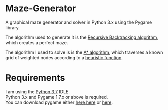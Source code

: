 # Maze-Generator
A graphical maze generator and solver in Python 3.x using the Pygame library.

The algorithm used to generate it is the [Recursive Backtracking algorithm](https://en.wikipedia.org/wiki/Maze_generation_algorithm#Recursive_backtracker), which creates a perfect maze.

The algorithm I used to solve is is the [A* algorithm](https://en.wikipedia.org/wiki/A*_search_algorithm), which traverses a known grid of weighted nodes according to a [heuristic function](http://theory.stanford.edu/~amitp/GameProgramming/Heuristics.html).

# Requirements
I am using the [Python 3.7](https://www.python.org/downloads/release/python-370/) IDLE.\
Python 3.x and Pygame 1.7.x or above is required.\
You can download pygame either [here](https://www.pygame.org/download.shtml),[here](https://bitbucket.org/pygame/pygame/downloads/) or [here](https://www.lfd.uci.edu/~gohlke/pythonlibs/#pygame).
